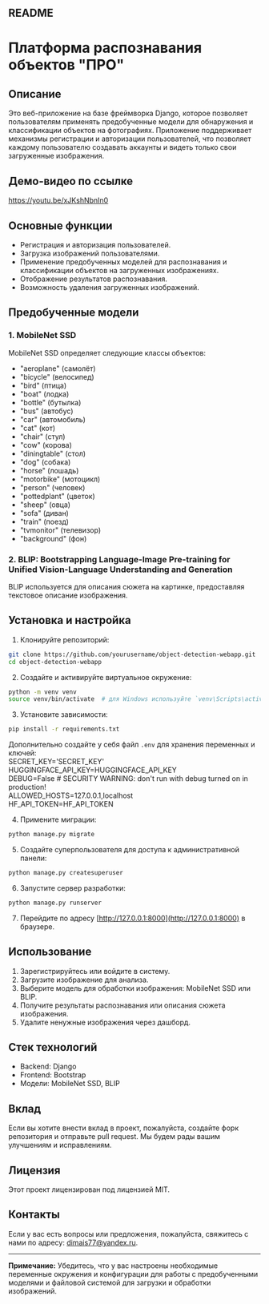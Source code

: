 ## README

# Платформа распознавания объектов "ПРО"

## Описание

Это веб-приложение на базе фреймворка Django, которое позволяет пользователям применять предобученные модели для обнаружения и классификации объектов на фотографиях. Приложение поддерживает механизмы регистрации и авторизации пользователей, что позволяет каждому пользователю создавать аккаунты и видеть только свои загруженные изображения.

## Демо-видео по ссылке
https://youtu.be/xJKshNbnIn0   

## Основные функции

- Регистрация и авторизация пользователей.
- Загрузка изображений пользователями.
- Применение предобученных моделей для распознавания и классификации объектов на загруженных изображениях.
- Отображение результатов распознавания.
- Возможность удаления загруженных изображений.

## Предобученные модели

### 1. MobileNet SSD

MobileNet SSD определяет следующие классы объектов:

- "aeroplane" (самолёт)
- "bicycle" (велосипед)
- "bird" (птица)
- "boat" (лодка)
- "bottle" (бутылка)
- "bus" (автобус)
- "car" (автомобиль)
- "cat" (кот)
- "chair" (стул)
- "cow" (корова)
- "diningtable" (стол)
- "dog" (собака)
- "horse" (лошадь)
- "motorbike" (мотоцикл)
- "person" (человек)
- "pottedplant" (цветок)
- "sheep" (овца)
- "sofa" (диван)
- "train" (поезд)
- "tvmonitor" (телевизор)
- "background" (фон)

### 2. BLIP: Bootstrapping Language-Image Pre-training for Unified Vision-Language Understanding and Generation

BLIP используется для описания сюжета на картинке, предоставляя текстовое описание изображения.

## Установка и настройка

1. Клонируйте репозиторий:

```bash
git clone https://github.com/yourusername/object-detection-webapp.git
cd object-detection-webapp
```

2. Создайте и активируйте виртуальное окружение:

```bash
python -m venv venv
source venv/bin/activate  # для Windows используйте `venv\Scripts\activate`
```

3. Установите зависимости:

```bash
pip install -r requirements.txt
```
Дополнительно создайте у себя файл `.env` для хранения переменных и ключей:  
SECRET_KEY='SECRET_KEY'  
HUGGINGFACE_API_KEY=HUGGINGFACE_API_KEY  
DEBUG=False # SECURITY WARNING: don't run with debug turned on in production!  
ALLOWED_HOSTS=127.0.0.1,localhost  
HF_API_TOKEN=HF_API_TOKEN  


4. Примените миграции:

```bash
python manage.py migrate
```

5. Создайте суперпользователя для доступа к административной панели:

```bash
python manage.py createsuperuser
```

6. Запустите сервер разработки:

```bash
python manage.py runserver
```

7. Перейдите по адресу [http://127.0.0.1:8000](http://127.0.0.1:8000) в браузере.

## Использование

1. Зарегистрируйтесь или войдите в систему.
2. Загрузите изображение для анализа.
3. Выберите модель для обработки изображения: MobileNet SSD или BLIP.
4. Получите результаты распознавания или описания сюжета изображения.
5. Удалите ненужные изображения через дашборд.

## Стек технологий

- Backend: Django
- Frontend: Bootstrap
- Модели: MobileNet SSD, BLIP


## Вклад

Если вы хотите внести вклад в проект, пожалуйста, создайте форк репозитория и отправьте pull request. Мы будем рады вашим улучшениям и исправлениям.

## Лицензия

Этот проект лицензирован под лицензией MIT. 

## Контакты

Если у вас есть вопросы или предложения, пожалуйста, свяжитесь с нами по адресу: [dimais77@yandex.ru](mailto:dimais77@yandex.ru).

---

**Примечание:** Убедитесь, что у вас настроены необходимые переменные окружения и конфигурации для работы с предобученными моделями и файловой системой для загрузки и обработки изображений.